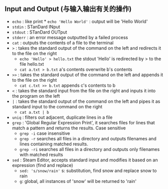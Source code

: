
## Input and Output (与输入输出有关的操作)

- `echo` : like print
        * `echo 'Hello World'` : output will be 'Hello World'
- `stdin` : STanDard INput
- `stdout` : STanDard OUTput
- `stderr` : an error message outputted by a failed process
- `cat` : outputs the contents of a file to the terminal
- `>` :  takes the standard output of the command on the left and redirects it to the file on the right
    * `echo 'Hello' > hello.txt` the stdout 'Hello' is redirected by > to the file hello.txt
    * `cat a.txt > b.txt` a's contents overwrite b's contents
- `>>` :  takes the standard output of the command on the left and appends it to the file on the right
    * `cat c.txt >> b.txt` appends c's contents to b
- `<` :  takes the standard input from the file on the right and inputs it into the program on the left
- `|` :  takes the standard output of the command on the left and pipes it as standard input to the command on the right
    * `cat a.txt | b`
- `uniq` : filters out adjacent, duplicate lines in a file
- `grep` : 'Global Regular Expression Print', it searches files for lines that match a pattern and returns the results. Case sensitive
    * `grep -i` case insensitive
    * `grep -r` searches all files in a directory and outputs filenames and lines containing matched results.
    * `grep -ri` searches all files in a directory and outputs only filenames with matched results
- `sed` : Steam Editor, accepts standard input and modifies it based on an expression (find and replace)
    * `sed: 's/snow/rain'` s: substitution, find snow and replace snow to rain
    * `g`: global, all instances of 'snow' will be returned to 'rain' 

